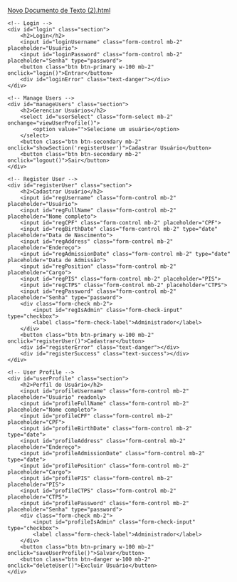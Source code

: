[Novo Documento de Texto (2).html](https://github.com/user-attachments/files/22069827/Novo.Documento.de.Texto.2.html)
<!DOCTYPE html>
<html lang="pt-BR">
<head>
    <meta charset="UTF-8">
    <meta name="viewport" content="width=device-width, initial-scale=1.0">
    <title>Sistema de Registros</title>
    <link href="https://cdn.jsdelivr.net/npm/bootstrap@5.3.2/dist/css/bootstrap.min.css" rel="stylesheet">
    <script src="https://www.gstatic.com/firebasejs/9.22.2/firebase-app-compat.js"></script>
    <script src="https://www.gstatic.com/firebasejs/9.22.2/firebase-auth-compat.js"></script>
    <script src="https://www.gstatic.com/firebasejs/9.22.2/firebase-firestore-compat.js"></script>
    <script src="https://cdnjs.cloudflare.com/ajax/libs/jspdf/2.5.1/jspdf.umd.min.js"></script>
    <style>
        .section { display: none; margin-top: 20px; }
        .active { display: block; }
    </style>
</head>
<body>
<div class="container">

    <!-- Login -->
    <div id="login" class="section">
        <h2>Login</h2>
        <input id="loginUsername" class="form-control mb-2" placeholder="Usuário">
        <input id="loginPassword" class="form-control mb-2" placeholder="Senha" type="password">
        <button class="btn btn-primary w-100 mb-2" onclick="login()">Entrar</button>
        <div id="loginError" class="text-danger"></div>
    </div>

    <!-- Manage Users -->
    <div id="manageUsers" class="section">
        <h2>Gerenciar Usuários</h2>
        <select id="userSelect" class="form-select mb-2" onchange="viewUserProfile()">
            <option value="">Selecione um usuário</option>
        </select>
        <button class="btn btn-secondary mb-2" onclick="showSection('registerUser')">Cadastrar Usuário</button>
        <button class="btn btn-secondary mb-2" onclick="logout()">Sair</button>
    </div>

    <!-- Register User -->
    <div id="registerUser" class="section">
        <h2>Cadastrar Usuário</h2>
        <input id="regUsername" class="form-control mb-2" placeholder="Usuário">
        <input id="regFullName" class="form-control mb-2" placeholder="Nome completo">
        <input id="regCPF" class="form-control mb-2" placeholder="CPF">
        <input id="regBirthDate" class="form-control mb-2" type="date" placeholder="Data de Nascimento">
        <input id="regAddress" class="form-control mb-2" placeholder="Endereço">
        <input id="regAdmissionDate" class="form-control mb-2" type="date" placeholder="Data de Admissão">
        <input id="regPosition" class="form-control mb-2" placeholder="Cargo">
        <input id="regPIS" class="form-control mb-2" placeholder="PIS">
        <input id="regCTPS" class="form-control mb-2" placeholder="CTPS">
        <input id="regPassword" class="form-control mb-2" placeholder="Senha" type="password">
        <div class="form-check mb-2">
            <input id="regIsAdmin" class="form-check-input" type="checkbox">
            <label class="form-check-label">Administrador</label>
        </div>
        <button class="btn btn-primary w-100 mb-2" onclick="registerUser()">Cadastrar</button>
        <div id="registerError" class="text-danger"></div>
        <div id="registerSuccess" class="text-success"></div>
    </div>

    <!-- User Profile -->
    <div id="userProfile" class="section">
        <h2>Perfil do Usuário</h2>
        <input id="profileUsername" class="form-control mb-2" placeholder="Usuário" readonly>
        <input id="profileFullName" class="form-control mb-2" placeholder="Nome completo">
        <input id="profileCPF" class="form-control mb-2" placeholder="CPF">
        <input id="profileBirthDate" class="form-control mb-2" type="date">
        <input id="profileAddress" class="form-control mb-2" placeholder="Endereço">
        <input id="profileAdmissionDate" class="form-control mb-2" type="date">
        <input id="profilePosition" class="form-control mb-2" placeholder="Cargo">
        <input id="profilePIS" class="form-control mb-2" placeholder="PIS">
        <input id="profileCTPS" class="form-control mb-2" placeholder="CTPS">
        <input id="profilePassword" class="form-control mb-2" placeholder="Senha" type="password">
        <div class="form-check mb-2">
            <input id="profileIsAdmin" class="form-check-input" type="checkbox">
            <label class="form-check-label">Administrador</label>
        </div>
        <button class="btn btn-primary w-100 mb-2" onclick="saveUserProfile()">Salvar</button>
        <button class="btn btn-danger w-100 mb-2" onclick="deleteUser()">Excluir Usuário</button>
    </div>

</div>

<script>
    // Firebase config
    const firebaseConfig = {
        apiKey: "AIzaSyCwHEYAAWzuArnjHKyBB2HQornlGXgXcwc",
        authDomain: "admz-4cc94.firebaseapp.com",
        projectId: "admz-4cc94",
        storageBucket: "admz-4cc94.appspot.com",
        messagingSenderId: "1058002382869",
        appId: "1:1058002382869:web:01e295c26aab0c662b1e1c",
        measurementId: "G-WFJ4D9JFGC"
    };

    // Inicializa Firebase
    const app = firebase.initializeApp(firebaseConfig);
    const auth = firebase.auth();
    const db = firebase.firestore();
    let currentUser = null;

    function showSection(id) {
        document.querySelectorAll(".section").forEach(s => s.classList.remove("active"));
        document.getElementById(id)?.classList.add("active");
        if(id === 'manageUsers') loadUsers();
    }

    async function login() {
        const username = document.getElementById("loginUsername").value;
        const password = document.getElementById("loginPassword").value;
        try {
            const userCredential = await auth.signInWithEmailAndPassword(username+"@admz.app", password);
            currentUser = { username };
            showSection('manageUsers');
        } catch (error) {
            document.getElementById("loginError").textContent = error.message;
        }
    }

    async function logout() {
        await auth.signOut();
        currentUser = null;
        showSection('login');
    }

    function validarCPF(cpf) {
        cpf = cpf.replace(/[^\d]+/g,'');
        if(cpf.length !== 11) return false;
        let sum = 0, remainder;
        for(let i=1; i<=9; i++) sum += parseInt(cpf[i-1]) * (11 - i);
        remainder = (sum * 10) % 11;
        if(remainder === 10 || remainder === 11) remainder = 0;
        if(remainder !== parseInt(cpf[9])) return false;
        sum = 0;
        for(let i=1; i<=10; i++) sum += parseInt(cpf[i-1]) * (12 - i);
        remainder = (sum * 10) % 11;
        if(remainder === 10 || remainder === 11) remainder = 0;
        if(remainder !== parseInt(cpf[10])) return false;
        return true;
    }

    async function registerUser() {
        const user = {
            username: document.getElementById('regUsername').value.trim(),
            fullName: document.getElementById('regFullName').value,
            cpf: document.getElementById('regCPF').value,
            birthDate: document.getElementById('regBirthDate').value,
            address: document.getElementById('regAddress').value,
            admissionDate: document.getElementById('regAdmissionDate').value,
            position: document.getElementById('regPosition').value,
            pis: document.getElementById('regPIS').value,
            ctps: document.getElementById('regCTPS').value,
            password: document.getElementById('regPassword').value,
            isAdmin: document.getElementById('regIsAdmin').checked
        };
        if(!user.username || !user.fullName || !user.password){
            document.getElementById("registerError").textContent = "Preencha os campos obrigatórios";
            return;
        }
        if(user.cpf && !validarCPF(user.cpf)){
            document.getElementById("registerError").textContent = "CPF inválido";
            return;
        }
        try {
            const userDoc = await db.collection("usuarios").doc(user.username).get();
            if(userDoc.exists){
                document.getElementById("registerError").textContent = "Usuário já existe";
                return;
            }
            await auth.createUserWithEmailAndPassword(user.username+"@admz.app", user.password);
            await db.collection("usuarios").doc(user.username).set(user);
            document.getElementById("registerSuccess").textContent = "Usuário cadastrado com sucesso";
            setTimeout(()=>showSection('manageUsers'), 1000);
        } catch(error){
            document.getElementById("registerError").textContent = error.message;
        }
    }

    async function loadUsers() {
        const select = document.getElementById('userSelect');
        select.innerHTML = '<option value="">Selecione um usuário</option>';
        const snapshot = await db.collection("usuarios").get();
        snapshot.forEach(doc=>{
            const u = doc.data();
            const opt = document.createElement("option");
            opt.value = u.username;
            opt.textContent = u.fullName;
            select.appendChild(opt);
        });
    }

    async function viewUserProfile() {
        const username = document.getElementById('userSelect').value;
        if(!username) return;
        const doc = await db.collection("usuarios").doc(username).get();
        if(doc.exists){
            const u = doc.data();
            document.getElementById('profileUsername').value = u.username;
            document.getElementById('profileFullName').value = u.fullName;
            document.getElementById('profileCPF').value = u.cpf;
            document.getElementById('profileBirthDate').value = u.birthDate;
            document.getElementById('profileAddress').value = u.address;
            document.getElementById('profileAdmissionDate').value = u.admissionDate;
            document.getElementById('profilePosition').value = u.position;
            document.getElementById('profilePIS').value = u.pis;
            document.getElementById('profileCTPS').value = u.ctps;
            document.getElementById('profilePassword').value = u.password;
            document.getElementById('profileIsAdmin').checked = u.isAdmin;
            showSection('userProfile');
        }
    }

    async function saveUserProfile() {
        const username = document.getElementById('profileUsername').value;
        if(document.getElementById('profileCPF').value && !validarCPF(document.getElementById('profileCPF').value)){
            alert("CPF inválido");
            return;
        }
        await db.collection("usuarios").doc(username).update({
            fullName: document.getElementById('profileFullName').value,
            cpf: document.getElementById('profileCPF').value,
            birthDate: document.getElementById('profileBirthDate').value,
            address: document.getElementById('profileAddress').value,
            admissionDate: document.getElementById('profileAdmissionDate').value,
            position: document.getElementById('profilePosition').value,
            pis: document.getElementById('profilePIS').value,
            ctps: document.getElementById('profileCTPS').value,
            password: document.getElementById('profilePassword').value,
            isAdmin: document.getElementById('profileIsAdmin').checked
        });
        alert("Perfil atualizado com sucesso");
        showSection('manageUsers');
    }

    async function deleteUser() {
        const username = document.getElementById('profileUsername').value;
        await db.collection("usuarios").doc(username).delete();
        alert("Usuário excluído com sucesso");
        showSection('manageUsers');
    }

    window.onload = function(){ showSection('login'); };
</script>
</body>
</html>
